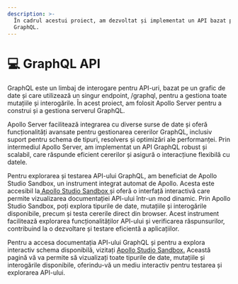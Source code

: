 ```yaml
---
description: >-
  În cadrul acestui proiect, am dezvoltat și implementat un API bazat pe
  GraphQL.
---
```


# 💻 GraphQL API

GraphQL este un limbaj de interogare pentru API-uri, bazat pe un grafic de date și care utilizează un singur endpoint, /graphql, pentru a gestiona toate mutațiile și interogările. În acest proiect, am folosit Apollo Server pentru a construi și a gestiona serverul GraphQL.&#x20;

Apollo Server facilitează integrarea cu diverse surse de date și oferă funcționalități avansate pentru gestionarea cererilor GraphQL, inclusiv suport pentru schema de tipuri, resolvers și optimizări ale performanței. Prin intermediul Apollo Server, am implementat un API GraphQL robust și scalabil, care răspunde eficient cererilor și asigură o interacțiune flexibilă cu datele.

Pentru explorarea și testarea API-ului GraphQL, am beneficiat de Apollo Studio Sandbox, un instrument integrat automat de Apollo. Acesta este accesibil la[ Apollo Studio Sandbox ](https://studio.apollographql.com/sandbox/explorer?endpoint=https%3A%2F%2Fwww.infoconquer.net%2Fgraphql%2F)și oferă o interfață interactivă care permite vizualizarea documentației API-ului într-un mod dinamic. Prin Apollo Studio Sandbox, poți explora tipurile de date, mutațiile și interogările disponibile, precum și testa cererile direct din browser. Acest instrument facilitează explorarea funcționalităților API-ului și verificarea răspunsurilor, contribuind la o dezvoltare și testare eficientă a aplicațiilor.

Pentru a accesa documentația API-ului GraphQL și pentru a explora interactiv schema disponibilă, vizitați [Apollo Studio Sandbox](https://studio.apollographql.com/sandbox/schema/reference/?endpoint=https://infoconquer.net/graphql)[.](https://studio.apollographql.com/sandbox/schema/reference/objects/Query?endpoint=https%3A%2F%2Finfoconquer.net%2Fgraphql) Această pagină vă va permite să vizualizați toate tipurile de date, mutațiile și interogările disponibile, oferindu-vă un mediu interactiv pentru testarea și explorarea API-ului.
